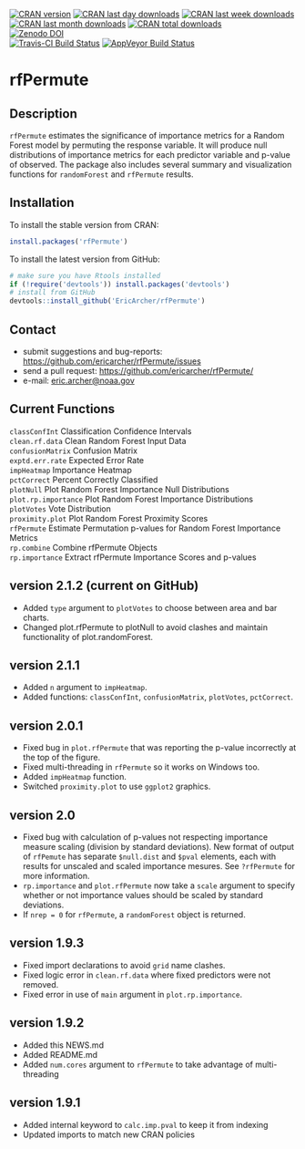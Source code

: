 [![CRAN version](http://www.r-pkg.org/badges/version/rfPermute?color=red)](https://cran.r-project.org/package=rfPermute)
[![CRAN last day downloads](http://cranlogs.r-pkg.org/badges/last-day/rfPermute?color=red)](https://cran.r-project.org/package=rfPermute)
[![CRAN last week downloads](http://cranlogs.r-pkg.org/badges/last-week/rfPermute?color=red)](https://cran.r-project.org/package=rfPermute)
[![CRAN last month downloads](http://cranlogs.r-pkg.org/badges/rfPermute?color=red)](https://cran.r-project.org/package=rfPermute)
[![CRAN total downloads](http://cranlogs.r-pkg.org/badges/grand-total/rfPermute?color=red)](https://cran.r-project.org/package=rfPermute)  
[![Zenodo DOI](https://zenodo.org/badge/23926/EricArcher/rfPermute.svg)](https://zenodo.org/badge/latestdoi/23926/EricArcher/rfPermute)  
[![Travis-CI Build Status](https://travis-ci.org/EricArcher/rfPermute.svg?branch=master)](https://travis-ci.org/EricArcher/rfPermute)
[![AppVeyor Build Status](https://ci.appveyor.com/api/projects/status/github/EricArcher/rfPermute?branch=master&svg=true)](https://ci.appveyor.com/project/EricArcher/rfPermute)

# rfPermute

## Description

`rfPermute` estimates the significance of importance metrics for a Random Forest model by permuting the response variable. It will produce null distributions of importance metrics for each predictor variable and p-value of observed. The package also includes several summary and 
visualization functions for `randomForest` and `rfPermute` results.

## Installation

To install the stable version from CRAN:

```r
install.packages('rfPermute')
```

To install the latest version from GitHub:

```r
# make sure you have Rtools installed
if (!require('devtools')) install.packages('devtools')
# install from GitHub
devtools::install_github('EricArcher/rfPermute')
```

## Contact

* submit suggestions and bug-reports: <https://github.com/ericarcher/rfPermute/issues>
* send a pull request: <https://github.com/ericarcher/rfPermute/>
* e-mail: <eric.archer@noaa.gov>

## Current Functions

`classConfInt` Classification Confidence Intervals  
`clean.rf.data` Clean Random Forest Input Data  
`confusionMatrix` Confusion Matrix  
`exptd.err.rate` Expected Error Rate  
`impHeatmap` Importance Heatmap  
`pctCorrect` Percent Correctly Classified  
`plotNull` Plot Random Forest Importance Null Distributions  
`plot.rp.importance` Plot Random Forest Importance Distributions  
`plotVotes` Vote Distribution  
`proximity.plot` Plot Random Forest Proximity Scores  
`rfPermute` Estimate Permutation p-values for Random Forest Importance Metrics  
`rp.combine` Combine rfPermute Objects  
`rp.importance` Extract rfPermute Importance Scores and p-values  

## version 2.1.2 (current on GitHub)

* Added `type` argument to `plotVotes` to choose between area and bar charts.
* Changed plot.rfPermute to plotNull to avoid clashes and maintain functionality of plot.randomForest.

## version 2.1.1

* Added `n` argument to `impHeatmap`.
* Added functions: `classConfInt`, `confusionMatrix`, `plotVotes`, `pctCorrect`.

## version 2.0.1

* Fixed bug in `plot.rfPermute` that was reporting the p-value incorrectly at the top of the figure.
* Fixed multi-threading in `rfPermute` so it works on Windows too.
* Added `impHeatmap` function.
* Switched `proximity.plot` to use `ggplot2` graphics.

## version 2.0

* Fixed bug with calculation of p-values not respecting importance measure scaling (division by standard deviations). New format of output of `rfPemute` has separate `$null.dist` and `$pval` elements, each with results for unscaled and scaled importance mesures. See `?rfPermute` for more information.
* `rp.importance` and `plot.rfPermute` now take a `scale` argument to specify whether or not importance values should be scaled by standard deviations.
* If `nrep = 0` for `rfPermute`, a `randomForest` object is returned.

## version 1.9.3

* Fixed import declarations to avoid `grid` name clashes.
* Fixed logic error in `clean.rf.data` where fixed predictors were not removed.
* Fixed error in use of `main` argument in `plot.rp.importance`.

## version 1.9.2

* Added this NEWS.md
* Added README.md
* Added `num.cores` argument to `rfPermute` to take advantage of multi-threading 

## version 1.9.1

* Added internal keyword to `calc.imp.pval` to keep it from indexing
* Updated imports to match new CRAN policies
